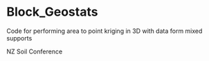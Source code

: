 # Block_Geostats

Code for performing area to point kriging in 3D with data form mixed supports

NZ Soil Conference
